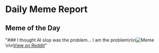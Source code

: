 # Daily Meme Report

## Meme of the Day
"### I thought AI slop was the problem... I am the problem\n\n![Meme](https://i.redd.it/dq6i48kyt1kf1.png)\n\n[View on Reddit](https://redd.it/1muwkn8)"
